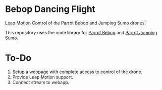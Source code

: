 # Bebop Dancing Flight
Leap Motion Control of the Parrot Bebop and Jumping Sumo drones.

This repository uses the node library for [Parrot Bebop](https://github.com/hybridgroup/node-bebop) and [Parrot Jumping Sumo](https://github.com/hybridgroup/node-sumo).

# To-Do
1. Setup a webpage with complete access to control of the drone.
2. Provide Leap Motion support.
3. Connect stream to webapp.
